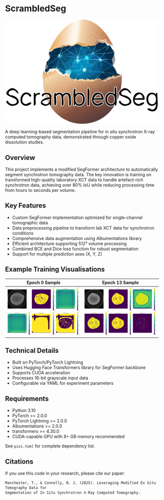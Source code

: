 # ScrambledSeg

<p align="center">
  <img src="https://github.com/tristanmanchester/ScrambledSeg/blob/main/scrambled%20seg.png" width="500">
</p>

A deep learning-based segmentation pipeline for in situ synchrotron X-ray computed tomography data, demonstrated through copper oxide dissolution studies.

## Overview

This project implements a modified SegFormer architecture to automatically segment synchrotron tomography data. The key innovation is training on transformed high-quality laboratory XCT data to handle artefact-rich synchrotron data, achieving over 80% IoU while reducing processing time from hours to seconds per volume.

## Key Features

- Custom SegFormer implementation optimized for single-channel tomographic data
- Data preprocessing pipeline to transform lab XCT data for synchrotron conditions
- Comprehensive data augmentation using Albumentations library
- Efficient architecture supporting 512³ volume processing
- Combined BCE and Dice loss function for robust segmentation
- Support for multiple prediction axes (X, Y, Z)

## Example Training Visualisations

| Epoch 0 Sample | Epoch 13 Sample |
|:-------------:|:-------------:|
| <img src="https://github.com/tristanmanchester/ScrambledSeg/blob/main/epoch_0_sample_1.png" width="500"> | <img src="https://github.com/tristanmanchester/ScrambledSeg/blob/main/epoch_13_sample_0.png" width="500"> |

## Technical Details

- Built on PyTorch/PyTorch Lightning
- Uses Hugging Face Transformers library for SegFormer backbone
- Supports CUDA acceleration
- Processes 16-bit grayscale input data
- Configurable via YAML for experiment parameters

## Requirements

- Python 3.10
- PyTorch >= 2.0.0
- PyTorch Lightning >= 2.0.0
- Albumentations >= 2.0.0
- transformers >= 4.30.0
- CUDA-capable GPU with 8+ GB memory recommended

See `pixi.toml` for complete dependency list.

## Citations

If you use this code in your research, please cite our paper:

```
Manchester, T., & Connolly, B. J. (2025). Leveraging Modified Ex Situ Tomography Data for 
Segmentation of In Situ Synchrotron X-Ray Computed Tomography.
```
